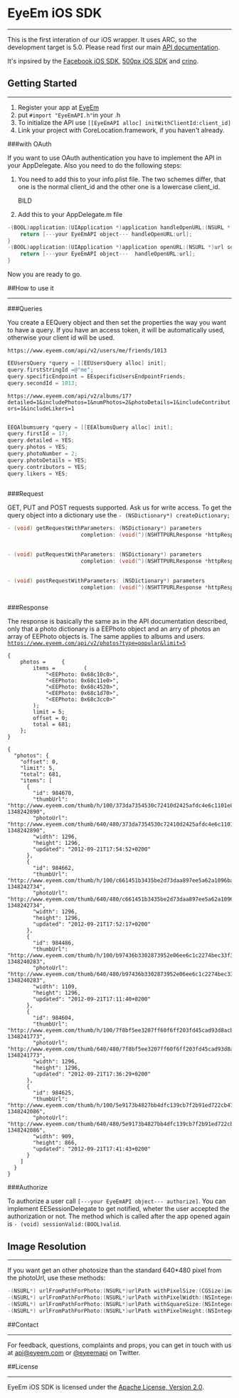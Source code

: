 # EyeEm iOS SDK
***

This is the first interation of our iOS wrapper. It uses ARC, so the development target is 5.0.
Please read first our main [API documentation](https://github.com/eyeem/Public-API#eyeem-api).

It's inpsired by the [Facebook iOS SDK](https://github.com/facebook/facebook-ios-sdk), [500px iOS SDK](https://github.com/500px/500px-iOS-api) and [crino](https://github.com/crino).
## Getting Started
***

1. Register your app at [EyeEm](http://www.eyeem.com/developers)
2. put `#import "EyeEmAPI.h"`in your .h
3. To initialize the API use `[[EyeEmAPI alloc] initWithClientId:client_id]`
4. Link your project with CoreLocation.framework, if you haven't already.

###with OAuth 

If you want to use OAuth authentication you have to implement the API in your AppDelegate. Also you need to do the following steps:

1. You need to add this to your info.plist file. The two schemes differ, that one is the normal client_id and the other one is a lowercase client_id.

	BILD

2. Add this to your AppDelegate.m file
	
``` objective-c
-(BOOL)application:(UIApplication *)application handleOpenURL:(NSURL *)url {
    return [---your EyeEmAPI object--- handleOpenURL:url]; 
}
-(BOOL)application:(UIApplication *)application openURL:(NSURL *)url sourceApplication:(NSString *)sourceApplication annotation:(id)annotation {
    return [---your EyeEmAPI object---  handleOpenURL:url];    
}
```
Now you are ready to go.

##How to use it
***
###Queries

You create a EEQuery object and then set the properties the way you want to have a query. If you have an access token, it will be automatically used, otherwise your client id  will be used.

`https://www.eyeem.com/api/v2/users/me/friends/1013`

``` objective-c
EEUsersQuery *query = [[EEUsersQuery alloc] init];
query.firstStringId =@"me";
query.specificEndpoint = EEspecificUsersEndpointFriends;
query.secondId = 1013;
```
`https://www.eyeem.com/api/v2/albums/17?detailed=1&includePhotos=1&numPhotos=2&photoDetails=1&includeContributors=1&includeLikers=1`

``` objective-c

EEQAlbumsuery *query = [[EEAlbumsQuery alloc] init];
query.firstId = 17;
query.detailed = YES;
query.photos = YES;
query.photoNumber = 2;
query.photoDetails = YES;
query.contributors = YES;
query.likers = YES;
        
``` 

###Request

GET, PUT and POST requests supported. Ask us for write access.
To get the query object into a dictionary use the `- (NSDictionary*) createDictionary;` 

```objective-c
- (void) getRequestWithParameters: (NSDictionary*) parameters
                       completion: (void(^)(NSHTTPURLResponse *httpResponse, NSDictionary*, NSError* ))completionBlock;
                       
```
```objective-c
- (void) putRequestWithParameters: (NSDictionary*) parameters
                       completion: (void(^)(NSHTTPURLResponse *httpResponse, NSDictionary*, NSError* ))completionBlock;
                       
```
```objective-c
- (void) postRequestWithParameters: (NSDictionary*) parameters
                       completion: (void(^)(NSHTTPURLResponse *httpResponse, NSDictionary*, NSError* ))completionBlock;
                       
```

###Response

The response is basically the same as in the API documentation described, only that a photo dictionary is a EEPhoto object and an arry of photos an array of EEPhoto objects is. The same applies to albums and users. 
[`https://www.eyeem.com/api/v2/photos?type=popular&limit=5`](https://github.com/eyeem/Public-API/blob/master/endpoints/photos/GET_photo.md#files)
```
{
    photos =     {
        items =         (
            "<EEPhoto: 0x68c10c0>",
            "<EEPhoto: 0x68c11e0>",
            "<EEPhoto: 0x68c4520>",
            "<EEPhoto: 0x68c1d70>",
            "<EEPhoto: 0x68c3cc0>"
        );
        limit = 5;
        offset = 0;
        total = 681;
    };
}
```
```
{
  "photos": {
    "offset": 0,
    "limit": 5,
    "total": 681,
    "items": [
      {
        "id": 984670,
        "thumbUrl": "http://www.eyeem.com/thumb/h/100/373da7354530c72410d2425afdc4e6c1101e82f9-1348242890",
        "photoUrl": "http://www.eyeem.com/thumb/640/480/373da7354530c72410d2425afdc4e6c1101e82f9-1348242890",
        "width": 1296,
        "height": 1296,
        "updated": "2012-09-21T17:54:52+0200"
      },
      {
        "id": 984662,
        "thumbUrl": "http://www.eyeem.com/thumb/h/100/c661451b3435be2d73daa897ee5a62a1096bab80-1348242734",
        "photoUrl": "http://www.eyeem.com/thumb/640/480/c661451b3435be2d73daa897ee5a62a1096bab80-1348242734",
        "width": 1296,
        "height": 1296,
        "updated": "2012-09-21T17:52:17+0200"
      },
      {
        "id": 984486,
        "thumbUrl": "http://www.eyeem.com/thumb/h/100/b97436b3302873952e06ee6c1c2274bec33f3c01-1348240283",
        "photoUrl": "http://www.eyeem.com/thumb/640/480/b97436b3302873952e06ee6c1c2274bec33f3c01-1348240283",
        "width": 1109,
        "height": 1296,
        "updated": "2012-09-21T17:11:40+0200"
      },
      {
        "id": 984604,
        "thumbUrl": "http://www.eyeem.com/thumb/h/100/7f8bf5ee3207ff60f6ff203fd45cad93d8acb5dd-1348241773",
        "photoUrl": "http://www.eyeem.com/thumb/640/480/7f8bf5ee3207ff60f6ff203fd45cad93d8acb5dd-1348241773",
        "width": 1296,
        "height": 1296,
        "updated": "2012-09-21T17:36:29+0200"
      },
      {
        "id": 984625,
        "thumbUrl": "http://www.eyeem.com/thumb/h/100/5e9173b4827bb4dfc139cb7f2b91ed722cb473c7-1348242086",
        "photoUrl": "http://www.eyeem.com/thumb/640/480/5e9173b4827bb4dfc139cb7f2b91ed722cb473c7-1348242086",
        "width": 909,
        "height": 866,
        "updated": "2012-09-21T17:41:43+0200"
      }
    ]
  }
}
```
###Authorize

To authorize a user call `[---your EyeEmAPI object--- authorize]`. You can implement EESessionDelegate to get notified, wheter the user accepted the authorization or not. The method which is called after the app opened again is `- (void) sessionValid:(BOOL)valid`.


## Image Resolution
***

If you want get an other photosize than the standard 640*480 pixel from the photoUrl, use these methods: 

``` objective-c
-(NSURL*) urlFromPathForPhoto:(NSURL*)urlPath withPixelSize:(CGSize)imageSize;
-(NSURL*) urlFromPathForPhoto:(NSURL*)urlPath withPixelWidth:(NSInteger)imageWidth;
-(NSURL*) urlFromPathForPhoto:(NSURL*)urlPath withSquareSize:(NSInteger)imageSize;
-(NSURL*) urlFromPathForPhoto:(NSURL*)urlPath withPixelHeight:(NSInteger)imageHeight;
```

##Contact
***

For feedback, questions, complaints and props, you can get in touch with us at [api@eyeem.com](mailto:api@eyeem.com) or [@eyeemapi](http://twitter.com/eyeemapi) on Twitter.


##License
***
EyeEm iOS SDK is licensed under the [Apache License, Version 2.0](http://www.apache.org/licenses/LICENSE-2.0.html).

